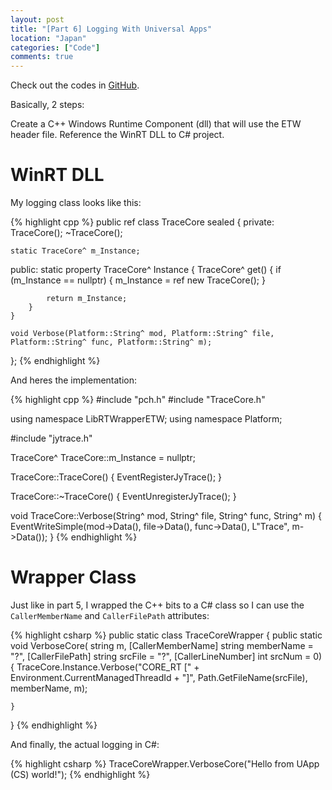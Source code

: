 ```yaml
---
layout: post
title: "[Part 6] Logging With Universal Apps"
location: "Japan"
categories: ["Code"]
comments: true
---
```


Check out the codes in [GitHub](https://github.com/idrilsilverfoot/win32-etw-manifest).

Basically, 2 steps:

Create a C++ Windows Runtime Component (dll) that will use the ETW header file.
Reference the WinRT DLL to C# project.

# WinRT DLL
My logging class looks like this:

{% highlight cpp %}
public ref class TraceCore sealed
{
private:
    TraceCore();
    ~TraceCore();
          
    static TraceCore^ m_Instance;

public:
    static property TraceCore^ Instance
    {
        TraceCore^ get()
        {
            if (m_Instance == nullptr)
            {
                m_Instance = ref new TraceCore();
            }
            
            return m_Instance;
        }
    }

    void Verbose(Platform::String^ mod, Platform::String^ file, Platform::String^ func, Platform::String^ m);
};
{% endhighlight %}

And heres the implementation:

{% highlight cpp %}
#include "pch.h"
#include "TraceCore.h"

using namespace LibRTWrapperETW;
using namespace Platform;

#include "jytrace.h"

TraceCore^ TraceCore::m_Instance = nullptr;

TraceCore::TraceCore()
{
    EventRegisterJyTrace();
}

TraceCore::~TraceCore()
{
    EventUnregisterJyTrace();
}

void TraceCore::Verbose(String^ mod, String^ file, String^ func, String^ m)
{
    EventWriteSimple(mod->Data(), file->Data(), func->Data(), L"Trace", m->Data());
}
{% endhighlight %}

# Wrapper Class

Just like in part 5, I wrapped the C++ bits to a C# class so I can use the `CallerMemberName` and `CallerFilePath` attributes:

{% highlight csharp %}
public static class TraceCoreWrapper
{
    public static void VerboseCore(
        string m,
        [CallerMemberName] string memberName = "?",
        [CallerFilePath] string srcFile = "?",
        [CallerLineNumber] int srcNum = 0)
    {
        TraceCore.Instance.Verbose("CORE_RT [" + Environment.CurrentManagedThreadId + "]", Path.GetFileName(srcFile), memberName, m);
        
    }
}
{% endhighlight %}

And finally, the actual logging in C#:

{% highlight csharp %}
TraceCoreWrapper.VerboseCore("Hello from UApp (CS) world!");
{% endhighlight %}

